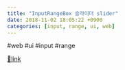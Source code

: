 ```yaml
---
title: "InputRangeBox 슬라이더 slider"
date: 2018-11-02 18:05:22 +0900
categories: [input, range, ui, web]
---
```


#web #ui #input #range


[🔗link](http://www.mins01.com/mh/tech/read/1210)
